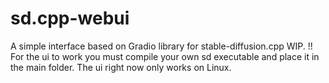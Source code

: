 # sd.cpp-webui
A simple interface based on Gradio library for stable-diffusion.cpp WIP.
!! For the ui to work you must compile your own sd executable and place it in the main folder. The ui right now only works on Linux.
